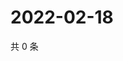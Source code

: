# 2022-02-18

共 0 条

<!-- BEGIN WEIBO -->
<!-- 最后更新时间 Fri Feb 18 2022 19:00:48 GMT+0800 (China Standard Time) -->

<!-- END WEIBO -->

